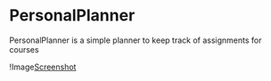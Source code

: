# PersonalPlanner

PersonalPlanner is a simple planner to keep track of assignments for courses

!Image[Screenshot](https://github.com/alyzsat/PersonalPlanner/Screenshot.png)

